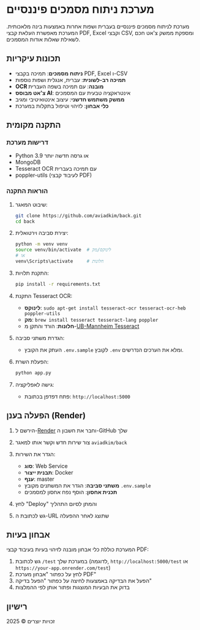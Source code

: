 # מערכת ניתוח מסמכים פיננסיים

מערכת לניתוח מסמכים פיננסיים בעברית ושפות אחרות באמצעות בינה מלאכותית. המערכת מאפשרת העלאת קבצי PDF, Excel וקבצי CSV, ומספקת ממשק צ'אט חכם לשאילת שאלות אודות המסמכים.

## תכונות עיקריות

- **ניתוח מסמכים**: תמיכה בקבצי PDF, Excel ו-CSV
- **תמיכה רב-לשונית**: עברית, אנגלית ושפות נוספות
- **OCR מובנה**: עם תמיכה בשפה העברית
- **צ'אט מבוסס AI**: אינטראקציה טבעית עם המסמכים
- **ממשק משתמש חדשני**: עיצוב אינטואיטיבי ומגיב
- **כלי אבחון**: לזיהוי וטיפול בתקלות במערכת

## התקנה מקומית

### דרישות מערכת

- Python 3.9 או גרסה חדשה יותר
- MongoDB
- Tesseract OCR עם תמיכה בעברית
- poppler-utils (לעיבוד קבצי PDF)

### הוראות התקנה

1. שיבוט המאגר:
   ```bash
   git clone https://github.com/aviadkim/back.git
   cd back
   ```

2. יצירת סביבה וירטואלית:
   ```bash
   python -m venv venv
   source venv/bin/activate  # לינוקס/מק
   # או
   venv\Scripts\activate     # חלונות
   ```

3. התקנת תלויות:
   ```bash
   pip install -r requirements.txt
   ```

4. התקנת Tesseract OCR:
   - **לינוקס**: `sudo apt-get install tesseract-ocr tesseract-ocr-heb poppler-utils`
   - **מק**: `brew install tesseract tesseract-lang poppler`
   - **חלונות**: הורד והתקן מ-[UB-Mannheim Tesseract](https://github.com/UB-Mannheim/tesseract/wiki)

5. הגדרת משתני סביבה:
   - העתק את הקובץ `.env.sample` לקובץ `.env` ומלא את הערכים הנדרשים.

6. הפעלת השרת:
   ```bash
   python app.py
   ```

7. גישה לאפליקציה:
   - פתח דפדפן בכתובת: `http://localhost:5000`

## הפעלה בענן (Render)

1. הירשם ל-[Render](https://render.com/) וחבר את חשבון ה-GitHub שלך
2. צור שירות חדש וקשר אותו למאגר `aviadkim/back`
3. הגדר את השירות:
   - **סוג**: Web Service
   - **תבנית ייצור**: Docker
   - **ענף**: master
   - **משתני סביבה**: הגדר את המשתנים מקובץ `.env.sample`
   - **תכנית אחסון**: הוסף נפח אחסון למסמכים

4. לחץ "Deploy" והמתן לסיום התהליך
5. גש לכתובת ה-URL שתוצג לאחר ההפעלה

## אבחון בעיות

המערכת כוללת כלי אבחון מובנה לזיהוי בעיות בעיבוד קבצי PDF:

1. גש לכתובת `/test` במערכת שלך (לדוגמה, `http://localhost:5000/test` או `https://your-app.onrender.com/test`)
2. לחץ על כפתור "אבחון מערכת PDF"
3. הפעל את הבדיקה באמצעות לחיצה על כפתור "הפעל בדיקה"
4. בדוק את הבעיות המוצגות ופתור אותן לפי ההמלצות

## רישיון

זכויות יוצרים © 2025
